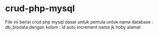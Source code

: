 # crud-php-mysql
File ini berisi crud php mysql dasar untuk pemula
untuk nama database : db_biodata
dengan kolom : 
id auto increment
nama
jk
hoby
alamat

